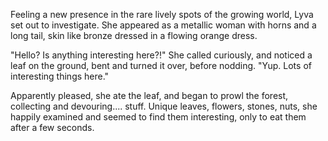 Feeling a new presence in the rare lively spots of the growing world, Lyva set out to investigate. She appeared as a metallic woman with horns and a long tail, skin like bronze dressed in a flowing orange dress. 

"Hello? Is anything interesting here?!" She called curiously, and noticed a leaf on the ground, bent and turned it over, before nodding. "Yup. Lots of interesting things here."

Apparently pleased, she ate the leaf, and began to prowl the forest, collecting and devouring.... stuff. Unique leaves, flowers, stones, nuts, she happily examined and seemed to find them interesting, only to eat them after a few seconds.